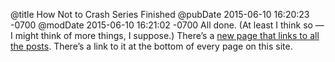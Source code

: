 @title How Not to Crash Series Finished
@pubDate 2015-06-10 16:20:23 -0700
@modDate 2015-06-10 16:21:02 -0700
All done. (At least I think so — I might think of more things, I suppose.) There’s a <a href="http://inessential.com/hownottocrash">new page that links to all the posts</a>. There’s a link to it at the bottom of every page on this site.

